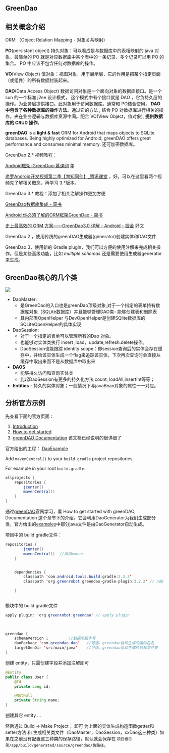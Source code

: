 ## GreenDao

## 相关概念介绍

ORM （Object Relation Mapping - 对象关系映射）

**PO**(persistant object) 持久对象：可以看成是与数据库中的表相映射的 java 对象。最简单的 PO 就是对应数据库中某个表中的一条记录，多个记录可以用 PO 的集合。 PO 中应该不包含任何对数据库的操作。

**VO**(View Object) 值对象：视图对象，用于展示层，它的作用是把某个指定页面（或组件）的所有数据封装起来。

**DAO**(Data Access Object) 数据访问对象是一个面向对象的数据库接口。是一个 sun 的一个标准 j2ee 设计模式， 这个模式中有个接口就是 DAO ，它负持久层的操作。为业务层提供接口。此对象用于访问数据库。通常和 PO结合使用， **DAO 中包含了各种数据库的操作方法**。通过它的方法 , 结合 PO 对数据库进行相关的操作。夹在业务逻辑与数据库资源中间。配合 VO(View Object，值对象), **提供数据库的 CRUD 操作**。



**greenDAO** is a **light & fast** ORM for Android that maps objects to SQLite databases. Being highly optimized for Android, greenDAO offers great performance and consumes minimal memory. 还可加密数据库。




GreenDao 2.\* 视频教程：

[Android框架-GreenDao-慕课网](http://www.imooc.com/learn/760 "Android框架-GreenDao-慕课网") 差

[老罗Android开发视频第二季【育知同创】_腾讯课堂](https://ke.qq.com/course/170202 "老罗Android开发视频第二季【育知同创】_腾讯课堂") ，好。可以在这里看两个视频先了解相关概念，再学习 3.\*版本。


GreenDao 3.\* 教程：添加了相关注解操作更加方便

[GreenDao数据库集成 - 简书](http://www.jianshu.com/p/1ceea4b3f94f)

[Android 你必须了解的ORM框架GreenDao - 简书](http://www.jianshu.com/p/85f5831cfab6)

[史上最高效的 ORM 方案——GreenDao3.0 详解 - Android - 掘金](https://juejin.im/entry/583bd4800ce463006ba5b8fe) 好文



GreenDao 2 ，使用传统的greenDAO生成器(generator)创建实体和DAO文件

GreenDao 3，使用新的 Gradle plugin，我们可以方便的使用注解来完成相关操作。但是某些高级功能，比如 *multiple schemas* 还是需要使用生成器generator来生成。



## GreenDao核心的几个类

![](http://greenrobot.org/wordpress/wp-content/uploads/Core-Classes-150.png)



- DaoMaster:
  - 是GreenDao的入口也是greenDao顶级对象,对于一个指定的表单持有数据库对象（SQLite数据库）并且能够管理DAO类- 能够创建表和删除表
  - 其内部类OpenHelper 与DevOpenHelper是创建SQlite数据库的SQLiteOpenHelper的具体实现
- DaoSession:
  - 对于一个指定的表单可以管理所有的Dao 对象。
  - 也能够对实体类执行 insert ,load，update,refresh.delete操作。
  - DaoSession也能跟踪 identity scope：即session查询后的实体会存在缓存中，并给该实体生成一个flag来追踪该实体，下次再次查询时会直接从缓存中取出来而不是从数据库中取出来
- **DAOS**
  - 能够持久访问和查询实体类
  - 比起DaoSession有更多的持久化方法 count, loadAll,insertInt等等；
- **Entities** - 持久的实体对象；一般情况下与javaBean对象的属性一一对应。



## 分析官方示例

先查看下面的官方页面：

1. [Introduction](http://greenrobot.org/greendao/documentation/introduction/ "Introduction - Open Source by greenrobot")
2. [How to get started](http://greenrobot.org/greendao/documentation/how-to-get-started/ "How to get started - Open Source by greenrobot")
3. [greenDAO Documentation](http://greenrobot.org/greendao/documentation/ "greenDAO Documentation - Open Source by greenrobot") 该文档已经说明的很详细了

官方给出的工程： [DaoExample](https://github.com/greenrobot/greenDAO/tree/master/examples/DaoExample)





Add `mavenCentral()` to your `build.gradle` project repositories.

For example in your root `build.gradle`:

```java
allprojects {
    repositories {
        jcenter()
        mavenCentral()
    }
}
```

通过[greenDAO](http://greenrobot.org/greendao/ "greenDAO: Android ORM for your SQLite database - Open Source by greenrobot")官网学习，看 How to get started with greenDAO, Documentation 这个章节下的介绍。它会利用DaoGenerator为我们生成部分类，官方给出的[examples](https://github.com/greenrobot/greenDAO/tree/master/examples/DaoExample/src/main/java/org/greenrobot/greendao/example)中部分java文件是由DaoGenerator自动生成。



项目中的 build.gradle文件：

```java
repositories {
        jcenter()
        mavenCentral()  //添加maven
    }


    dependencies {
        classpath 'com.android.tools.build:gradle:2.3.3'
        classpath 'org.greenrobot:greendao-gradle-plugin:3.2.2' // add plugin (用于GreenDao)

    }
    
```



模块中的 build.gradle文件

```java
apply plugin: 'org.greenrobot.greendao' // apply plugin

  
  
greendao {
    schemaVersion 1         //数据库版本号
    daoPackage 'com.greendao.dao'   //可选，greendao自动生成的类的包名
    targetGenDir 'src/main/java'    //可选，greendao自动生成的目标文件夹
}
```



创建 entity，只需创建字段并添加注解即可

```java
@Entity
public class User {
    @Id
    private Long id;

    @NotNull
    private String name;
}
```

创建其它 entity ...

然后通过 Build -> Make Project ，即可 为上面的实体生成构造函数getter和setter方法 和  生成相关类文件（DaoMaster，DaoSession，xxDao这三种类）如果在之前没有配置这三种类的保存路径，默认就会保存在 `项目根目录/app/build/generated/source/greendao/包路径`。











